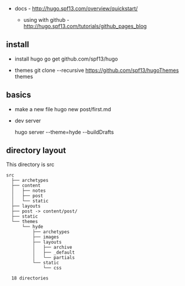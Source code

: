 
- docs - http://hugo.spf13.com/overview/quickstart/

   - using with github - http://hugo.spf13.com/tutorials/github_pages_blog

install
------------------
- install hugo
  go get github.com/spf13/hugo

- themes
   git clone --recursive https://github.com/spf13/hugoThemes themes

basics
------------------

- make a new file
   hugo new post/first.md


- dev server

   hugo server --theme=hyde --buildDrafts

directory layout
------------------

This directory is src

    src
      ├── archetypes
      ├── content
      │   ├── notes
      │   ├── post
      │   └── static
      ├── layouts
      ├── post -> content/post/
      ├── static
      └── themes
          └── hyde
              ├── archetypes
              ├── images
              ├── layouts
              │   ├── archive
              │   ├── _default
              │   └── partials
              └── static
                  └── css

      18 directories


